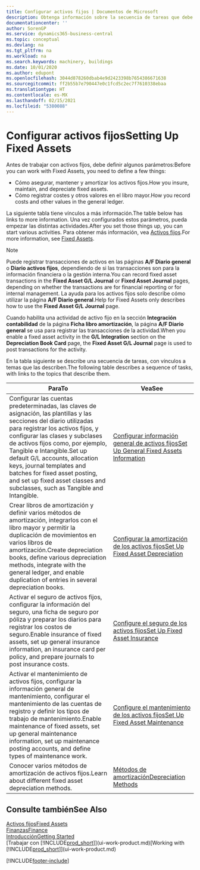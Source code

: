 ```yaml
---
title: Configurar activos fijos | Documentos de Microsoft
description: Obtenga información sobre la secuencia de tareas que debe realizar para configurar activos fijos, como maquinaria o edificios.
documentationcenter: ''
author: SorenGP
ms.service: dynamics365-business-central
ms.topic: conceptual
ms.devlang: na
ms.tgt_pltfrm: na
ms.workload: na
ms.search.keywords: machinery, buildings
ms.date: 10/01/2020
ms.author: edupont
ms.openlocfilehash: 3044d878260dbab4e9d2423398b7654386671638
ms.sourcegitcommit: ff2b55b7e790447e0c1fcd5c2ec7f7610338ebaa
ms.translationtype: HT
ms.contentlocale: es-MX
ms.lasthandoff: 02/15/2021
ms.locfileid: "5380088"
---
```

# <a name="setting-up-fixed-assets"></a><span data-ttu-id="e1147-103">Configurar activos fijos</span><span class="sxs-lookup"><span data-stu-id="e1147-103">Setting Up Fixed Assets</span></span>
<span data-ttu-id="e1147-104">Antes de trabajar con activos fijos, debe definir algunos parámetros:</span><span class="sxs-lookup"><span data-stu-id="e1147-104">Before you can work with Fixed Assets, you need to define a few things:</span></span>  

* <span data-ttu-id="e1147-105">Cómo asegurar, mantener y amortizar los activos fijos.</span><span class="sxs-lookup"><span data-stu-id="e1147-105">How you insure, maintain, and depreciate fixed assets.</span></span>  
* <span data-ttu-id="e1147-106">Cómo registrar costes y otros valores en el libro mayor.</span><span class="sxs-lookup"><span data-stu-id="e1147-106">How you record costs and other values in the general ledger.</span></span>  

<span data-ttu-id="e1147-107">La siguiente tabla tiene vínculos a más información.</span><span class="sxs-lookup"><span data-stu-id="e1147-107">The table below has links to more information.</span></span> <span data-ttu-id="e1147-108">Una vez configurados estos parámetros, pueda empezar las distintas actividades.</span><span class="sxs-lookup"><span data-stu-id="e1147-108">After you set those things up, you can start various activities.</span></span> <span data-ttu-id="e1147-109">Para obtener más información, vea [Activos fijos](fa-manage.md).</span><span class="sxs-lookup"><span data-stu-id="e1147-109">For more information, see [Fixed Assets](fa-manage.md).</span></span>  

> [!NOTE]  
>   <span data-ttu-id="e1147-110">Puede registrar transacciones de activos en las páginas **A/F Diario general** o **Diario activos fijos**, dependiendo de si las transacciones son para la información financiera o la gestión interna.</span><span class="sxs-lookup"><span data-stu-id="e1147-110">You can record fixed asset transactions in the **Fixed Asset G/L Journal** or **Fixed Asset Journal** pages, depending on whether the transactions are for financial reporting or for internal management.</span></span> <span data-ttu-id="e1147-111">La ayuda para los activos fijos solo describe cómo utilizar la página **A/F Diario general**.</span><span class="sxs-lookup"><span data-stu-id="e1147-111">Help for Fixed Assets only describes how to use the **Fixed Asset G/L Journal** page.</span></span>  

<span data-ttu-id="e1147-112">Cuando habilita una actividad de activo fijo en la sección **Integración contabilidad** de la página **Ficha libro amortización**, la página **A/F Diario general** se usa para registrar las transacciones de la actividad.</span><span class="sxs-lookup"><span data-stu-id="e1147-112">When you enable a fixed asset activity in the **G/L Integration** section on the **Depreciation Book Card** page, the **Fixed Asset G/L Journal** page is used to post transactions for the activity.</span></span>

<span data-ttu-id="e1147-113">En la tabla siguiente se describe una secuencia de tareas, con vínculos a temas que las describen.</span><span class="sxs-lookup"><span data-stu-id="e1147-113">The following table describes a sequence of tasks, with links to the topics that describe them.</span></span>  

| <span data-ttu-id="e1147-114">Para</span><span class="sxs-lookup"><span data-stu-id="e1147-114">To</span></span> | <span data-ttu-id="e1147-115">Vea</span><span class="sxs-lookup"><span data-stu-id="e1147-115">See</span></span> |
| --- | --- |
| <span data-ttu-id="e1147-116">Configurar las cuentas predeterminadas, las claves de asignación, las plantillas y las secciones del diario utilizadas para registrar los activos fijos, y configurar las clases y subclases de activos fijos como, por ejemplo, Tangible e Intangible.</span><span class="sxs-lookup"><span data-stu-id="e1147-116">Set up default G/L accounts, allocation keys, journal templates and batches for fixed asset posting, and set up fixed asset classes and subclasses, such as Tangible and Intangible.</span></span> |[<span data-ttu-id="e1147-117">Configurar información general de activos fijos</span><span class="sxs-lookup"><span data-stu-id="e1147-117">Set Up General Fixed Assets Information</span></span>](fa-how-setup-general.md) |
| <span data-ttu-id="e1147-118">Crear libros de amortización y definir varios métodos de amortización, integrarlos con el libro mayor y permitir la duplicación de movimientos en varios libros de amortización.</span><span class="sxs-lookup"><span data-stu-id="e1147-118">Create depreciation books, define various depreciation methods, integrate with the general ledger, and enable duplication of entries in several depreciation books.</span></span> |[<span data-ttu-id="e1147-119">Configurar la amortización de los activos fijos</span><span class="sxs-lookup"><span data-stu-id="e1147-119">Set Up Fixed Asset Depreciation</span></span>](fa-how-setup-depreciation.md) |
| <span data-ttu-id="e1147-120">Activar el seguro de activos fijos, configurar la información del seguro, una ficha de seguro por póliza y preparar los diarios para registrar los costos de seguro.</span><span class="sxs-lookup"><span data-stu-id="e1147-120">Enable insurance of fixed assets, set up general insurance information, an insurance card per policy, and prepare journals to post insurance costs.</span></span> |[<span data-ttu-id="e1147-121">Configure el seguro de los activos fijos</span><span class="sxs-lookup"><span data-stu-id="e1147-121">Set Up Fixed Asset Insurance</span></span>](fa-how-setup-insurance.md) |
| <span data-ttu-id="e1147-122">Activar el mantenimiento de activos fijos, configurar la información general de mantenimiento, configurar el mantenimiento de las cuentas de registro y definir los tipos de trabajo de mantenimiento.</span><span class="sxs-lookup"><span data-stu-id="e1147-122">Enable maintenance of fixed assets, set up general maintenance information, set up maintenance posting accounts, and define types of maintenance work.</span></span> |[<span data-ttu-id="e1147-123">Configure el mantenimiento de los activos fijos</span><span class="sxs-lookup"><span data-stu-id="e1147-123">Set Up Fixed Asset Maintenance</span></span>](fa-how-setup-maintenance.md) |
| <span data-ttu-id="e1147-124">Conocer varios métodos de amortización de activos fijos.</span><span class="sxs-lookup"><span data-stu-id="e1147-124">Learn about different fixed asset depreciation methods.</span></span> |[<span data-ttu-id="e1147-125">Métodos de amortización</span><span class="sxs-lookup"><span data-stu-id="e1147-125">Depreciation Methods</span></span>](fa-depreciation-methods.md) |

## <a name="see-also"></a><span data-ttu-id="e1147-126">Consulte también</span><span class="sxs-lookup"><span data-stu-id="e1147-126">See Also</span></span>
[<span data-ttu-id="e1147-127">Activos fijos</span><span class="sxs-lookup"><span data-stu-id="e1147-127">Fixed Assets</span></span>](fa-manage.md)  
[<span data-ttu-id="e1147-128">Finanzas</span><span class="sxs-lookup"><span data-stu-id="e1147-128">Finance</span></span>](finance.md)  
[<span data-ttu-id="e1147-129">Introducción</span><span class="sxs-lookup"><span data-stu-id="e1147-129">Getting Started</span></span>](product-get-started.md)  
<span data-ttu-id="e1147-130">[Trabajar con [!INCLUDE[prod_short](includes/prod_short.md)]](ui-work-product.md)</span><span class="sxs-lookup"><span data-stu-id="e1147-130">[Working with [!INCLUDE[prod_short](includes/prod_short.md)]](ui-work-product.md)</span></span>


[!INCLUDE[footer-include](includes/footer-banner.md)]